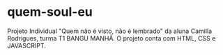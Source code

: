 # quem-soul-eu
Projeto Individual "Quem não é visto, não é lembrado" da aluna Camilla Rodrigues, turma T1 BANGU MANHÃ. O projeto conta com HTML, CSS e JAVASCRIPT.
